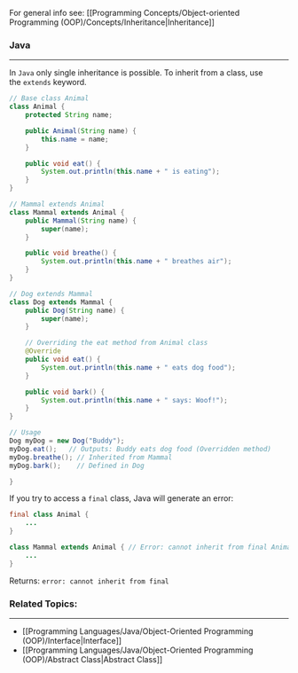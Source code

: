 For general info see: [[Programming Concepts/Object-oriented Programming (OOP)/Concepts/Inheritance|Inheritance]]

### Java
---
In `Java` only single inheritance is possible.
To inherit from a class, use the `extends` keyword.

```java
// Base class Animal
class Animal {
    protected String name;

    public Animal(String name) {
        this.name = name;
    }

    public void eat() {
        System.out.println(this.name + " is eating");
    }
}

// Mammal extends Animal
class Mammal extends Animal {
    public Mammal(String name) {
        super(name);
    }

    public void breathe() {
        System.out.println(this.name + " breathes air");
    }
}

// Dog extends Mammal
class Dog extends Mammal {
    public Dog(String name) {
        super(name);
    }

    // Overriding the eat method from Animal class
    @Override
    public void eat() {
        System.out.println(this.name + " eats dog food");
    }

    public void bark() {
        System.out.println(this.name + " says: Woof!");
    }
}

// Usage
Dog myDog = new Dog("Buddy");
myDog.eat();   // Outputs: Buddy eats dog food (Overridden method)
myDog.breathe(); // Inherited from Mammal
myDog.bark();    // Defined in Dog

}
```

If you try to access a `final` class, Java will generate an error:

```java
final class Animal {
    ...
}

class Mammal extends Animal { // Error: cannot inherit from final Animal
    ...
}

```

Returns: `error: cannot inherit from final`

### Related Topics:
---
- [[Programming Languages/Java/Object-Oriented Programming (OOP)/Interface|Interface]]
- [[Programming Languages/Java/Object-Oriented Programming (OOP)/Abstract Class|Abstract Class]]